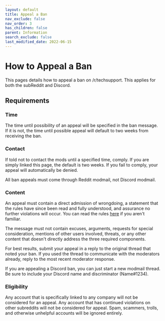 ```yaml
---
layout: default
title: Appeal a Ban
nav_exclude: false
nav_order: 3
has_children: false
parent: Information
search_exclude: false
last_modified_date: 2022-06-15
---
```


# How to Appeal a Ban

This pages details how to appeal a ban on /r/techsupport. This applies for both the subReddit and Discord. 

## Requirements

### Time
The time until possibility of an appeal will be specified in the ban message. If it is not, the time until possible appeal will default to two weeks from receiving the ban.

### Contact
If told not to contact the mods until a specified time, comply. If you are simply linked this page, the default is two weeks. If you fail to comply, your appeal will automatically be denied.

All ban appeals must come through Reddit modmail, not Discord modmail.

### Content
An appeal must contain a direct admission of wrongdoing, a statement that the rules have since been read and fully understood, and assurance no further violations will occur. You can read the rules [here](/docs/meta/rules) if you aren't familiar.

The message must not contain excuses, arguments, requests for special consideration, mentions of other users involved, threats, or any other content that doesn't directly address the three required components.

For best results, submit your appeal in a reply to the original thread that noted your ban. If you used the thread to communicate with the moderators already, reply to the most recent moderator response.

If you are appealing a Discord ban, you can just start a new modmail thread. Be sure to include your Discord name and discriminator (Name#1234).

### Eligibility
Any account that is specifically linked to any company will not be considered for an appeal. Any account that has continued violations on other subreddits will not be considered for appeal. Spam, scammers, trolls, and otherwise unhelpful accounts will be ignored entirely.
